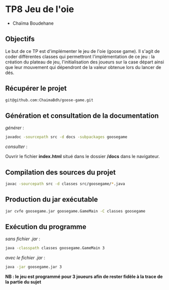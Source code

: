 # TP8 Jeu de l'oie

* Chaïma Boudehane

## Objectifs

Le but de ce TP est d'implémenter le jeu de l'oie (goose game). Il s'agit de coder différentes classes qui permettront l'implémentation de ce jeu : la création du plateau de jeu, l'initialisation des joueurs sur la case départ ainsi que leur mouvement qui dépendront de la valeur obtenue lors du lancer de dés.

## Récupérer le projet

```bash
git@github.com:ChaimaBdh/goose-game.git
```

## Génération et consultation de la documentation

*générer* :

```bash
javadoc -sourcepath src -d docs -subpackages goosegame
```

*consulter* :

Ouvrir le fichier **index.html** situé dans le dossier **/docs** dans le navigateur.


## Compilation des sources du projet

```bash
javac -sourcepath src -d classes src/goosegame/*.java
```

<!-- ## Compilation et exécution des tests

*compiler* :

```bash
javac -classpath test4poo.jar test/goosegame/*.java
```

*exécuter* :

```bash
java -jar test4poo.jar goosegame.BasicCellTest
``` -->

## Production du jar exécutable

```bash
jar cvfe goosegame.jar goosegame.GameMain -C classes goosegame
```

## Exécution du programme

*sans fichier .jar* :

```bash
java -classpath classes goosegame.GameMain 3
```

*avec le fichier .jar* :

```bash
java -jar goosegame.jar 3
```

**NB : le jeu est programmé pour 3 joueurs afin de rester fidèle à la trace de la partie du sujet**

